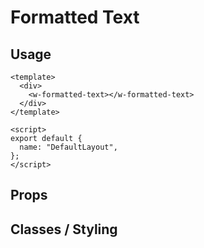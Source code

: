 # Formatted Text

<!-- TODO: Description -->

## Usage

```vue
<template>
  <div>
    <w-formatted-text></w-formatted-text>
  </div>
</template>

<script>
export default {
  name: "DefaultLayout",
};
</script>
```

## Props

<!-- TODO: List of props and their descriptions go here -->
<!-- Properties: `content<Object>`, `property<String>` -->

## Classes / Styling

<!-- TODO: List of available classes here. -->
